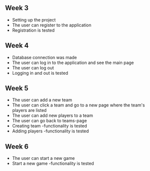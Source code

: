 ## Week 3

- Setting up the project
- The user can register to the application
- Registration is tested

## Week 4

- Database connection was made
- The user can log in to the application and see the main page
- The user can log out
- Logging in and out is tested

## Week 5

- The user can add a new team
- The user can click a team and go to a new page where the team's players are listed
- The user can add new players to a team
- The user can go back to teams-page
- Creating team -functionality is tested
- Adding players -functionality is tested

## Week 6

- The user can start a new game
- Start a new game -functionality is tested
